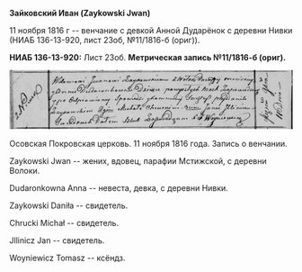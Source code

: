 **Зайковский Иван (Zaykowski Jwan)**

11 ноября 1816 г -- венчание с девкой Анной Дударёнок с деревни Нивки
(НИАБ 136-13-920, лист 23об, №11/1816-б (ориг)).

**НИАБ 136-13-920:** Лист 23об. **Метрическая запись №11/1816-б
(ориг).**

![](./media/6da8b2954ad7c2d0e4bc1cad6030047e44d1bb0d.png)

Осовская Покровская церковь. 11 ноября 1816 года. Запись о венчании.

Zaykowski Jwan -- жених, вдовец, парафии Мстижской, с деревни Волоки.

Dudaronkowna Anna -- невеста, девка, с деревни Нивки.

Zaykowski Daniła -- свидетель.

Chrucki Michał -- свидетель.

Jllinicz Jan -- свидетель.

Woyniewicz Tomasz -- ксёндз.
